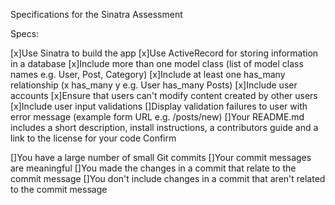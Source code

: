 Specifications for the Sinatra Assessment

Specs:

 [x]Use Sinatra to build the app
 [x]Use ActiveRecord for storing information in a database
 [x]Include more than one model class (list of model class names e.g. User, Post, Category)
 [x]Include at least one has_many relationship (x has_many y e.g. User has_many Posts)
 [x]Include user accounts
 [x]Ensure that users can't modify content created by other users
 [x]Include user input validations
 []Display validation failures to user with error message (example form URL e.g. /posts/new)
 []Your README.md includes a short description, install instructions, a contributors guide and a link to the license for your code
Confirm

 []You have a large number of small Git commits
 []Your commit messages are meaningful
 []You made the changes in a commit that relate to the commit message
 []You don't include changes in a commit that aren't related to the commit message
